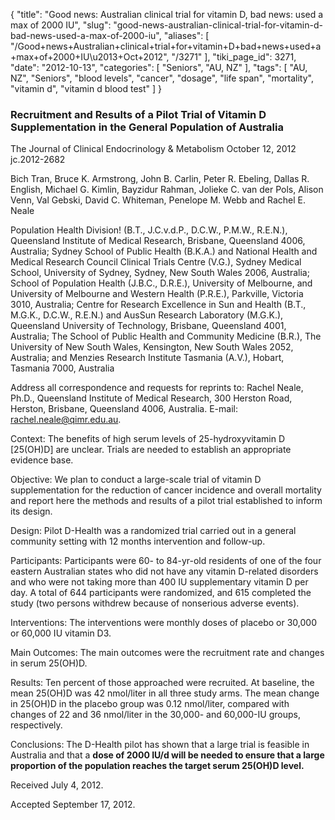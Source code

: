 {
    "title": "Good news: Australian clinical trial for vitamin D, bad news: used a max of 2000 IU",
    "slug": "good-news-australian-clinical-trial-for-vitamin-d-bad-news-used-a-max-of-2000-iu",
    "aliases": [
        "/Good+news+Australian+clinical+trial+for+vitamin+D+bad+news+used+a+max+of+2000+IU\u2013+Oct+2012",
        "/3271"
    ],
    "tiki_page_id": 3271,
    "date": "2012-10-13",
    "categories": [
        "Seniors",
        "AU, NZ"
    ],
    "tags": [
        "AU, NZ",
        "Seniors",
        "blood levels",
        "cancer",
        "dosage",
        "life span",
        "mortality",
        "vitamin d",
        "vitamin d blood test"
    ]
}


### Recruitment and Results of a Pilot Trial of Vitamin D Supplementation in the General Population of Australia

The Journal of Clinical Endocrinology & Metabolism October 12, 2012 jc.2012-2682

Bich Tran, Bruce K. Armstrong, John B. Carlin, Peter R. Ebeling, Dallas R. English, Michael G. Kimlin, Bayzidur Rahman, Jolieke C. van der Pols, Alison Venn, Val Gebski, David C. Whiteman, Penelope M. Webb and Rachel E. Neale

Population Health Division! (B.T., J.C.v.d.P., D.C.W., P.M.W., R.E.N.), Queensland Institute of Medical Research, Brisbane, Queensland 4006, Australia; Sydney School of Public Health (B.K.A.) and National Health and Medical Research Council Clinical Trials Centre (V.G.), Sydney Medical School, University of Sydney, Sydney, New South Wales 2006, Australia; School of Population Health (J.B.C., D.R.E.), University of Melbourne, and University of Melbourne and Western Health (P.R.E.), Parkville, Victoria 3010, Australia; Centre for Research Excellence in Sun and Health (B.T., M.G.K., D.C.W., R.E.N.) and AusSun Research Laboratory (M.G.K.), Queensland University of Technology, Brisbane, Queensland 4001, Australia; The School of Public Health and Community Medicine (B.R.), The University of New South Wales, Kensington, New South Wales 2052, Australia; and Menzies Research Institute Tasmania (A.V.), Hobart, Tasmania 7000, Australia

Address all correspondence and requests for reprints to: Rachel Neale, Ph.D., Queensland Institute of Medical Research, 300 Herston Road, Herston, Brisbane, Queensland 4006, Australia. E-mail: rachel.neale@qimr.edu.au.

Context: The benefits of high serum levels of 25-hydroxyvitamin D <span>[25(OH)D]</span> are unclear. Trials are needed to establish an appropriate evidence base.

Objective: We plan to conduct a large-scale trial of vitamin D supplementation for the reduction of cancer incidence and overall mortality and report here the methods and results of a pilot trial established to inform its design.

Design: Pilot D-Health was a randomized trial carried out in a general community setting with 12 months intervention and follow-up.

Participants: Participants were 60- to 84-yr-old residents of one of the four eastern Australian states who did not have any vitamin D-related disorders and who were not taking more than 400 IU supplementary vitamin D per day. A total of 644 participants were randomized, and 615 completed the study (two persons withdrew because of nonserious adverse events).

Interventions: The interventions were monthly doses of placebo or 30,000 or 60,000 IU vitamin D3.

Main Outcomes: The main outcomes were the recruitment rate and changes in serum 25(OH)D.

Results: Ten percent of those approached were recruited. At baseline, the mean 25(OH)D was 42 nmol/liter in all three study arms. The mean change in 25(OH)D in the placebo group was 0.12 nmol/liter, compared with changes of 22 and 36 nmol/liter in the 30,000- and 60,000-IU groups, respectively.

Conclusions: The D-Health pilot has shown that a large trial is feasible in Australia and that a  **dose of 2000 IU/d will be needed to ensure that a large proportion of the population reaches the target serum 25(OH)D level.** 

Received July 4, 2012.

Accepted September 17, 2012.